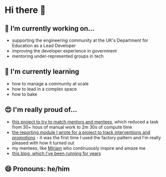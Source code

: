 # Hi there 👋

## 🔭 I’m currently working on...
- supporting the engineering community at the UK's Department for Education as a Lead Developer
- improving the developer experience in government
- mentoring under-represented groups in tech

## 🌱 I'm currently learning
- how to manage a community at scale
- how to lead in a complex space
- how to bake

## 😍 I'm really proud of...
- [this project to try to match mentors and mentees](https://github.com/jonodrew/mentor-match), which reduced a task from 30+ hous of manual work to 2m 30s of compute time
- [the reporting module I wrote for a project to track interventions and promotions](https://github.com/jonodrew/talent-tracker/tree/master/reporting) - it was the first time I used the factory pattern and I'm really pleased with how it turned out
- my mentees, like [Miriam](github.com/mforner13) who continuously inspire and amaze me
- [this blog, which I've been running for years](https://caffeinatedpunctuation.co.uk/2020/12/03/pen-portrait/)

## 😄 Pronouns: he/him

<!--
**jonodrew/jonodrew** is a ✨ _special_ ✨ repository because its `README.md` (this file) appears on your GitHub profile.

Here are some ideas to get you started:

- 🔭 I’m currently working on ...
- 🌱 I’m currently learning ...
- 👯 I’m looking to collaborate on ...
- 🤔 I’m looking for help with ...
- 💬 Ask me about ...
- 📫 How to reach me: ...
- 😄 Pronouns: ...
- ⚡ Fun fact: ...
-->
